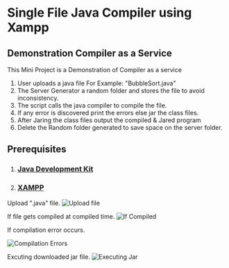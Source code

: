 # Single File Java Compiler using Xampp #

## Demonstration Compiler as a Service ##

This Mini Project is a Demonstration of Compiler as a service
1. User uploads a java file For Example: "BubbleSort.java"
2. The Server Generator a random folder and stores the file to avoid inconsistency.
3. The script calls the java compiler to compile the file. 
4. If any error is discovered print the errors else jar the class files.
5. After Jaring the class files output the compiled & Jared program
6. Delete the Random folder generated to save space on the server folder.

## Prerequisites ##

1. ### [Java Development Kit](http://www.oracle.com/technetwork/java/javase/downloads/index.html) ###
2. ### [XAMPP](https://www.apachefriends.org/download.html) ###



Upload ".java" file.
![Upload file](https://s17.postimg.org/h0atcyuan/image.png)

If file gets compiled at compiled time.
![If Compiled](https://s17.postimg.org/6hff1jh0f/image.png)

If compilation error occurs.

![Compilation Errors](https://s17.postimg.org/ab8vaoycf/image.png)

Excuting downloaded jar file.
![Executing Jar](https://s17.postimg.org/3m2buod0f/image.png)
